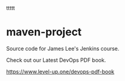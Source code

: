 ttttt
# maven-project
Source code for James Lee's Jenkins course.

Check out our Latest DevOps PDF book.

https://www.level-up.one/devops-pdf-book
